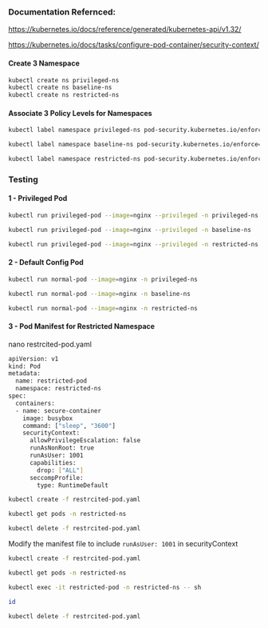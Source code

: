 ### Documentation Refernced:

https://kubernetes.io/docs/reference/generated/kubernetes-api/v1.32/

https://kubernetes.io/docs/tasks/configure-pod-container/security-context/

#### Create 3 Namespace
```sh
kubectl create ns privileged-ns
kubectl create ns baseline-ns
kubectl create ns restricted-ns
```
#### Associate 3 Policy Levels for Namespaces
```sh
kubectl label namespace privileged-ns pod-security.kubernetes.io/enforce=privileged

kubectl label namespace baseline-ns pod-security.kubernetes.io/enforce=baseline

kubectl label namespace restricted-ns pod-security.kubernetes.io/enforce=restricted
```
### Testing

#### 1 - Privileged Pod 
```sh
kubectl run privileged-pod --image=nginx --privileged -n privileged-ns

kubectl run privileged-pod --image=nginx --privileged -n baseline-ns

kubectl run privileged-pod --image=nginx --privileged -n restricted-ns
```

#### 2 - Default Config Pod
```sh
kubectl run normal-pod --image=nginx -n privileged-ns

kubectl run normal-pod --image=nginx -n baseline-ns

kubectl run normal-pod --image=nginx -n restricted-ns
```
#### 3 - Pod Manifest for Restricted Namespace

nano restrcited-pod.yaml

```sh
apiVersion: v1
kind: Pod
metadata:
  name: restricted-pod
  namespace: restricted-ns
spec:
  containers:
  - name: secure-container
    image: busybox
    command: ["sleep", "3600"]
    securityContext:
      allowPrivilegeEscalation: false
      runAsNonRoot: true
      runAsUser: 1001
      capabilities:
        drop: ["ALL"]
      seccompProfile:
        type: RuntimeDefault
```
```sh
kubectl create -f restrcited-pod.yaml

kubectl get pods -n restricted-ns

kubectl delete -f restrcited-pod.yaml
```

Modify the manifest file to include `runAsUser: 1001` in securityContext
```sh
kubectl create -f restrcited-pod.yaml

kubectl get pods -n restricted-ns

kubectl exec -it restricted-pod -n restricted-ns -- sh

id

kubectl delete -f restrcited-pod.yaml
```
